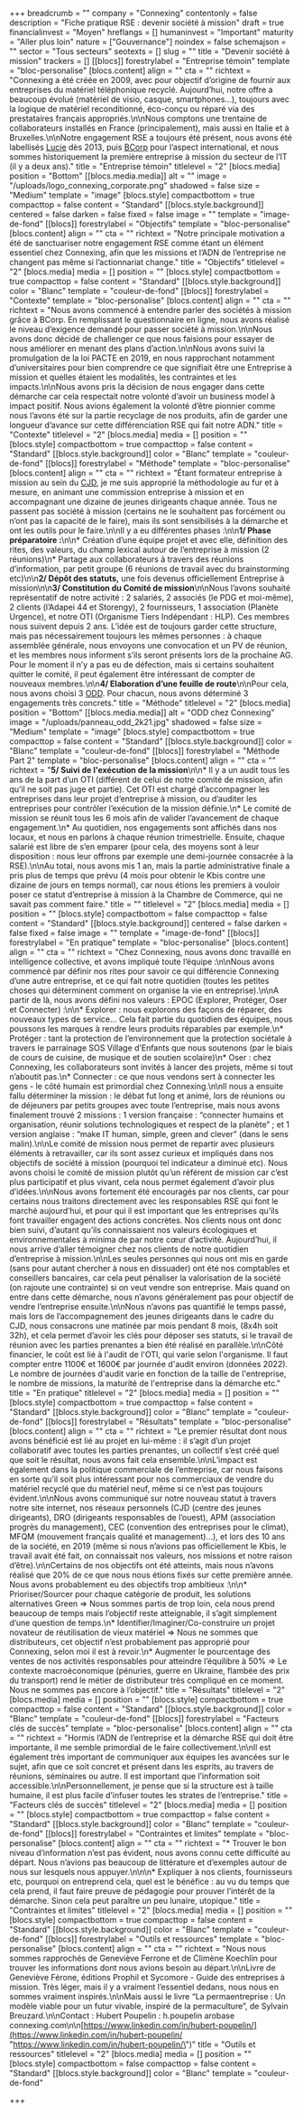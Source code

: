 +++
breadcrumb = ""
company = "Connexing"
contentonly = false
description = "Fiche pratique RSE : devenir société à mission"
draft = true
financialinvest = "Moyen"
hreflangs = []
humaninvest = "Important"
maturity = "Aller plus loin"
nature = ["Gouvernance"]
noindex = false
schemajson = ""
sector = "Tous secteurs"
seotexts = []
slug = ""
title = "Devenir société à mission"
trackers = []
[[blocs]]
forestrylabel = "Entreprise témoin"
template = "bloc-personalise"
[blocs.content]
align = ""
cta = ""
richtext = "Connexing a été créée en 2009, avec pour objectif d’origine de fournir aux entreprises du matériel téléphonique recyclé. Aujourd’hui, notre offre a beaucoup évolué (matériel de visio, casque, smartphones…), toujours avec la logique de matériel reconditionné, éco-conçu ou réparé via des prestataires français appropriés.\n\nNous comptons une trentaine de collaborateurs installés en France (principalement), mais aussi en Italie et à Bruxelles.\n\nNotre engagement RSE a toujours été présent, nous avons été labellisés [Lucie](https://www.labellucie.com/) dès 2013, puis [BCorp](https://www.bcorporation.fr/) pour l’aspect international, et nous sommes historiquement la première entreprise à mission du secteur de l’IT (il y a deux ans)."
title = "Entreprise témoin"
titlelevel = "2"
[blocs.media]
position = "Bottom"
[[blocs.media.media]]
alt = ""
image = "/uploads/logo_connexing_corporate.png"
shadowed = false
size = "Medium"
template = "image"
[blocs.style]
compactbottom = true
compacttop = false
content = "Standard"
[[blocs.style.background]]
centered = false
darken = false
fixed = false
image = ""
template = "image-de-fond"
[[blocs]]
forestrylabel = "Objectifs"
template = "bloc-personalise"
[blocs.content]
align = ""
cta = ""
richtext = "Notre principale motivation a été de sanctuariser notre engagement RSE comme étant un élément essentiel chez Connexing, afin que les missions et l’ADN de l’entreprise ne changent pas même si l’actionnariat change."
title = "Objectifs"
titlelevel = "2"
[blocs.media]
media = []
position = ""
[blocs.style]
compactbottom = true
compacttop = false
content = "Standard"
[[blocs.style.background]]
color = "Blanc"
template = "couleur-de-fond"
[[blocs]]
forestrylabel = "Contexte"
template = "bloc-personalise"
[blocs.content]
align = ""
cta = ""
richtext = "Nous avons commencé à entendre parler des sociétés à mission grâce à BCorp. En remplissant le questionnaire en ligne, nous avons réalisé le niveau d’exigence demandé pour passer société à mission.\n\nNous avons donc décidé de challenger ce que nous faisions pour essayer de nous améliorer en menant des plans d’action.\n\nNous avons suivi la promulgation de la loi PACTE en 2019, en nous rapprochant notamment d’universitaires pour bien comprendre ce que signifiait être une Entreprise à mission et quelles étaient les modalités, les contraintes et les impacts.\n\nNous avons pris la décision de nous engager dans cette démarche car cela respectait notre volonté d’avoir un business model à impact positif. Nous avions également la volonté d’être pionnier comme nous l’avons été sur la partie recyclage de nos produits, afin de garder une longueur d’avance sur cette différenciation RSE qui fait notre ADN."
title = "Contexte"
titlelevel = "2"
[blocs.media]
media = []
position = ""
[blocs.style]
compactbottom = true
compacttop = false
content = "Standard"
[[blocs.style.background]]
color = "Blanc"
template = "couleur-de-fond"
[[blocs]]
forestrylabel = "Méthode"
template = "bloc-personalise"
[blocs.content]
align = ""
cta = ""
richtext = "Étant formateur entreprise à mission au sein du [CJD](https://www.cjd-vb.net/), je me suis approprié la méthodologie au fur et à mesure, en animant une commission entreprise à mission et en accompagnant une dizaine de jeunes dirigeants chaque année. Tous ne passent pas société à mission (certains ne le souhaitent pas forcément ou n’ont pas la capacité de le faire), mais ils sont sensibilisés à la démarche et ont les outils pour le faire.\n\nIl y a eu différentes phases :\n\n**1/ Phase préparatoire :**\n\n* Création d’une équipe projet et avec elle, définition des rites, des valeurs, du champ lexical autour de l’entreprise à mission (2 réunions)\n* Partage aux collaborateurs à travers des réunions d’information, par petit groupe (6 réunions de travail avec du brainstorming etc)\n\n**2/ Dépôt des statuts,** une fois devenus officiellement Entreprise à mission\n\n**3/ Constitution du Comité de mission**\n\nNous l’avons souhaité représentatif de notre activité : 2 salariés, 2 associés (le PDG et moi-même), 2 clients (l’Adapei 44 et Storengy), 2 fournisseurs, 1 association (Planète Urgence), et notre OTI (Organisme Tiers Indépendant : HLP). Ces membres nous suivent depuis 2 ans. L’idée est de toujours garder cette structure, mais pas nécessairement toujours les mêmes personnes : à chaque assemblée générale, nous envoyons une convocation et un PV de réunion, et les membres nous informent s’ils seront présents lors de la prochaine AG. Pour le moment il n’y a pas eu de défection, mais si certains souhaitent quitter le comité, il peut également être intéressant de compter de nouveaux membres.\n\n**4/ Elaboration d’une feuille de route**\n\nPour cela, nous avons choisi 3 [ODD](https://www.novethic.fr/entreprises-responsables/les-objectifs-de-developpement-durable-odd.html). Pour chacun, nous avons déterminé 3 engagements très concrets."
title = "Méthode"
titlelevel = "2"
[blocs.media]
position = "Bottom"
[[blocs.media.media]]
alt = "ODD chez Connexing"
image = "/uploads/panneau_odd_2k21.jpg"
shadowed = false
size = "Medium"
template = "image"
[blocs.style]
compactbottom = true
compacttop = false
content = "Standard"
[[blocs.style.background]]
color = "Blanc"
template = "couleur-de-fond"
[[blocs]]
forestrylabel = "Méthode Part 2"
template = "bloc-personalise"
[blocs.content]
align = ""
cta = ""
richtext = "**5/ Suivi de l'exécution de la mission**\n\n* Il y a un audit tous les ans de la part d’un OTI (différent de celui de notre comité de mission, afin qu’il ne soit pas juge et partie). Cet OTI est chargé d’accompagner les entreprises dans leur projet d’entreprise à mission, ou d’auditer les entreprises pour contrôler l’exécution de la mission définie.\n* Le comité de mission se réunit tous les 6 mois afin de valider l’avancement de chaque engagement.\n* Au quotidien, nos engagements sont affichés dans nos locaux, et nous en parlons à chaque réunion trimestrielle. Ensuite, chaque salarié est libre de s’en emparer (pour cela, des moyens sont à leur disposition : nous leur offrons par exemple une demi-journée consacrée à la RSE).\n\nAu total, nous avons mis 1 an, mais la partie administrative finale a pris plus de temps que prévu (4 mois pour obtenir le Kbis contre une dizaine de jours en temps normal), car nous étions les premiers à vouloir poser ce statut d’entreprise à mission à la Chambre de Commerce, qui ne savait pas comment faire."
title = ""
titlelevel = "2"
[blocs.media]
media = []
position = ""
[blocs.style]
compactbottom = false
compacttop = false
content = "Standard"
[[blocs.style.background]]
centered = false
darken = false
fixed = false
image = ""
template = "image-de-fond"
[[blocs]]
forestrylabel = "En pratique"
template = "bloc-personalise"
[blocs.content]
align = ""
cta = ""
richtext = "Chez Connexing, nous avons donc travaillé en intelligence collective, et avons impliqué toute l’équipe :\n\nNous avons commencé par définir nos rites pour savoir ce qui différencie Connexing d’une autre entreprise, et ce qui fait notre quotidien (toutes les petites choses qui déterminent comment on organise la vie en entreprise).\n\nA partir de là, nous avons défini nos valeurs : EPOC (Explorer, Protéger, Oser et Connecter) :\n\n* Explorer : nous explorons des façons de réparer, des nouveaux types de service… Cela fait partie du quotidien des équipes, nous poussons les marques à rendre leurs produits réparables par exemple.\n* Protéger : tant la protection de l’environnement que la protection sociétale à travers le parrainage SOS Village d’Enfants que nous soutenons (par le biais de cours de cuisine, de musique et de soutien scolaire)\n* Oser : chez Connexing, les collaborateurs sont invités à lancer des projets, même si tout n’aboutit pas.\n* Connecter : ce que nous vendons sert à connecter les gens - le côté humain est primordial chez Connexing.\n\nIl nous a ensuite fallu déterminer la mission : le débat fut long et animé, lors de réunions ou de déjeuners par petits groupes avec toute l’entreprise, mais nous avons finalement trouvé 2 missions : 1 version française : “connecter humains et organisation, réunir solutions technologiques et respect de la planète” ; et 1 version anglaise : “make IT human, simple, green and clever” (dans le sens malin).\n\nLe comité de mission nous permet de repartir avec plusieurs éléments à retravailler, car ils sont assez curieux et impliqués dans nos objectifs de société à mission (pourquoi tel indicateur a diminué etc). Nous avons choisi le comité de mission plutôt qu’un référent de mission car c’est plus participatif et plus vivant, cela nous permet également d’avoir plus d’idées.\n\nNous avons fortement été encouragés par nos clients, car pour certains nous traitons directement avec les responsables RSE qui font le marché aujourd’hui, et pour qui il est important que les entreprises qu’ils font travailler engagent des actions concrètes. Nos clients nous ont donc bien suivi, d’autant qu’ils connaissaient nos valeurs écologiques et environnementales à minima de par notre cœur d’activité. Aujourd’hui, il nous arrive d’aller témoigner chez nos clients de notre quotidien d’entreprise à mission.\n\nLes seules personnes qui nous ont mis en garde (sans pour autant chercher à nous en dissuader) ont été nos comptables et conseillers bancaires, car cela peut pénaliser la valorisation de la société (on rajoute une contrainte) si on veut vendre son entreprise. Mais quand on entre dans cette démarche, nous n’avons généralement pas pour objectif de vendre l’entreprise ensuite.\n\nNous n’avons pas quantifié le temps passé, mais lors de l’accompagnement des jeunes dirigeants dans le cadre du CJD, nous consacrons une matinée par mois pendant 8 mois, (8x4h soit 32h), et cela permet d’avoir les clés pour déposer ses statuts, si le travail de réunion avec les parties prenantes a bien été réalisé en parallèle.\n\nCôté financier, le coût est lié à l'audit de l'OTI, qui varie selon l'organisme. Il faut compter entre 1100€ et 1600€ par journée d'audit environ (données 2022). Le nombre de journées d'audit varie en fonction de la taille de l'entreprise, le nombre de missions, la maturité de l'entreprise dans la démarche etc."
title = "En pratique"
titlelevel = "2"
[blocs.media]
media = []
position = ""
[blocs.style]
compactbottom = true
compacttop = false
content = "Standard"
[[blocs.style.background]]
color = "Blanc"
template = "couleur-de-fond"
[[blocs]]
forestrylabel = "Résultats"
template = "bloc-personalise"
[blocs.content]
align = ""
cta = ""
richtext = "Le premier résultat dont nous avons bénéficié est lié au projet en lui-même : il s’agit d’un projet collaboratif avec toutes les parties prenantes, un collectif s’est créé quel que soit le résultat, nous avons fait cela ensemble.\n\nL’impact est également dans la politique commerciale de l’entreprise, car nous faisons en sorte qu’il soit plus intéressant pour nos commerciaux de vendre du matériel recyclé que du matériel neuf, même si ce n’est pas toujours évident.\n\nNous avons communiqué sur notre nouveau statut à travers notre site internet, nos réseaux personnels (CJD (centre des jeunes dirigeants), DRO (dirigeants responsables de l’ouest), APM (association progrès du management), CEC (convention des entreprises pour le climat), MFQM (mouvement français qualité et management)...), et lors des 10 ans de la société, en 2019 (même si nous n’avions pas officiellement le Kbis, le travail avait été fait, on connaissait nos valeurs, nos missions et notre raison d’être).\n\nCertains de nos objectifs ont été atteints, mais nous n’avons réalisé que 20% de ce que nous nous étions fixés sur cette première année. Nous avons probablement eu des objectifs trop ambitieux :\n\n* Prioriser/Sourcer pour chaque catégorie de produit, les solutions alternatives Green => Nous sommes partis de trop loin, cela nous prend beaucoup de temps mais l’objectif reste atteignable, il s’agit simplement d’une question de temps.\n* Identifier/Imaginer/Co-construire un projet novateur de réutilisation de vieux matériel => Nous ne sommes que distributeurs, cet objectif n’est probablement pas approprié pour Connexing, selon moi il est à revoir.\n* Augmenter le pourcentage des ventes de nos activités responsables pour atteindre l’équilibre à 50% => Le contexte macroéconomique (pénuries, guerre en Ukraine, flambée des prix du transport) rend le métier de distributeur très compliqué en ce moment. Nous ne sommes pas encore à l’objectif."
title = "Résultats"
titlelevel = "2"
[blocs.media]
media = []
position = ""
[blocs.style]
compactbottom = true
compacttop = false
content = "Standard"
[[blocs.style.background]]
color = "Blanc"
template = "couleur-de-fond"
[[blocs]]
forestrylabel = "Facteurs clés de succès"
template = "bloc-personalise"
[blocs.content]
align = ""
cta = ""
richtext = "Hormis l’ADN de l’entreprise et la démarche RSE qui doit être importante, il me semble primordial de le faire collectivement.\n\nIl est également très important de communiquer aux équipes les avancées sur le sujet, afin que ce soit concret et présent dans les esprits, au travers de réunions, séminaires ou autre. Il est important que l’information soit accessible.\n\nPersonnellement, je pense que si la structure est à taille humaine, il est plus facile d’infuser toutes les strates de l’entreprise."
title = "Facteurs clés de succès"
titlelevel = "2"
[blocs.media]
media = []
position = ""
[blocs.style]
compactbottom = true
compacttop = false
content = "Standard"
[[blocs.style.background]]
color = "Blanc"
template = "couleur-de-fond"
[[blocs]]
forestrylabel = "Contraintes et limites"
template = "bloc-personalise"
[blocs.content]
align = ""
cta = ""
richtext = "* Trouver le bon niveau d’information n’est pas évident, nous avons connu cette difficulté au départ. Nous n’avions pas beaucoup de littérature et d’exemples autour de nous sur lesquels nous appuyer.\n\n\n* Expliquer à nos clients, fournisseurs etc, pourquoi on entreprend cela, quel est le bénéfice : au vu du temps que cela prend, il faut faire preuve de pédagogie pour prouver l’intérêt de la démarche. Sinon cela peut paraître un peu lunaire, utopique."
title = "Contraintes et limites"
titlelevel = "2"
[blocs.media]
media = []
position = ""
[blocs.style]
compactbottom = true
compacttop = false
content = "Standard"
[[blocs.style.background]]
color = "Blanc"
template = "couleur-de-fond"
[[blocs]]
forestrylabel = "Outils et ressources"
template = "bloc-personalise"
[blocs.content]
align = ""
cta = ""
richtext = "Nous nous sommes rapprochés de Geneviève Ferrone et de Climène Koechlin pour trouver les informations dont nous avions besoin au départ.\n\nLivre de Geneviève Férone, éditions Prophil et Sycomore - Guide des entreprises à mission. Très léger, mais il y a vraiment l’essentiel dedans, nous nous en sommes vraiment inspirés.\n\nMais aussi le livre “La permaentreprise : Un modèle viable pour un futur vivable, inspiré de la permaculture”, de Sylvain Breuzard.\n\nContact : Hubert Poupelin : h.poupelin arobase connexing.com\n\n[https://www.linkedin.com/in/hubert-poupelin/](https://www.linkedin.com/in/hubert-poupelin/ \"https://www.linkedin.com/in/hubert-poupelin/\")"
title = "Outils et ressources"
titlelevel = "2"
[blocs.media]
media = []
position = ""
[blocs.style]
compactbottom = false
compacttop = false
content = "Standard"
[[blocs.style.background]]
color = "Blanc"
template = "couleur-de-fond"

+++
